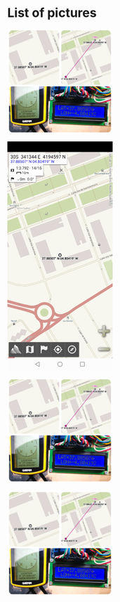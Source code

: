 # List of pictures #

<img alt="Location example." src="image1.jpg" width="240">&nbsp;

<img alt="Shot1." src="Screenshot_20210215_201352_psyberia.alpinequest.full.jpg" width="240">&nbsp;

<img alt="Location example." src="image1.jpg" width="240">&nbsp;

<img alt="Location example." src="image1.jpg" width="240">&nbsp;
